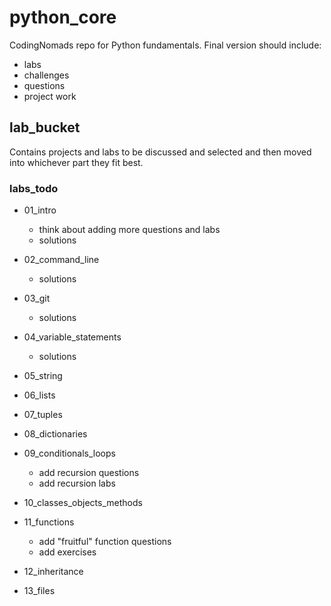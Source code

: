 # python_core

CodingNomads repo for Python fundamentals. Final version should include:

- labs
- challenges
- questions
- project work

## lab_bucket
Contains projects and labs to be discussed and selected and then moved into whichever part they fit best.

### labs_todo

- 01_intro
    - think about adding more questions and labs
    - solutions

- 02_command_line
    - solutions

- 03_git
    - solutions

- 04_variable_statements
    - solutions

- 05_string

- 06_lists

- 07_tuples

- 08_dictionaries

- 09_conditionals_loops
    - add recursion questions
    - add recursion labs

- 10_classes_objects_methods

- 11_functions
    - add "fruitful" function questions
    - add exercises

- 12_inheritance

- 13_files


